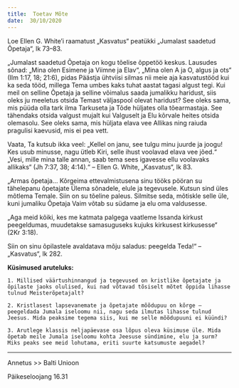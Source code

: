 ```yaml
---
title:  Toetav Mõte  
date:  30/10/2020  
---
```


Loe Ellen G. White’i raamatust „Kasvatus“ peatükki „Jumalast saadetud Õpetaja“, lk 73–83.

„Jumalast saadetud Õpetaja on kogu tõelise õppetöö keskus. Lausudes sõnad: „Mina olen Esimene ja Viimne ja Elav“, „Mina olen A ja O, algus ja ots“ (Ilm 1:17, 18; 21:6), pidas Päästja ühtviisi silmas nii meie aja kasvatustööd kui ka seda tööd, millega Tema umbes kaks tuhat aastat tagasi algust tegi. Kui meil on selline Õpetaja ja selline võimalus saada jumalikku haridust, siis oleks ju meeletus otsida Temast väljaspool olevat haridust? See oleks sama, mis püüda olla tark ilma Tarkuseta ja Tõde hüljates olla tõearmastaja. See tähendaks otsida valgust mujalt kui Valguselt ja Elu kõrvale heites otsida olemasolu. See oleks sama, mis hüljata elava vee Allikas ning raiuda pragulisi kaevusid, mis ei pea vett.

Vaata, Ta kutsub ikka veel: „Kellel on janu, see tulgu minu juurde ja joogu! Kes usub minusse, nagu ütleb Kiri, selle ihust voolavad elava vee jõed.“ „Vesi, mille mina talle annan, saab tema sees igavesse ellu voolavaks allikaks“ (Jh 7:37, 38; 4:14).“ – Ellen G. White, „Kasvatus“, lk 83.

„Armas õpetaja… Kõrgeima ettevalmistusena sinu tööks pööran su tähelepanu õpetajate Ülema sõnadele, elule ja tegevusele. Kutsun sind üles mõtlema Temale. Siin on su tõeline paleus. Silmitse seda, mõtiskle selle üle, kuni jumaliku Õpetaja Vaim võtab su südame ja elu oma valdusesse.

„Aga meid kõiki, kes me katmata palgega vaatleme Issanda kirkust peegeldumas, muudetakse samasuguseks kujuks kirkusest kirkusesse“ (2Kr 3:18).

Siin on sinu õpilastele avaldatava mõju saladus: peegelda Teda!“ – „Kasvatus“, lk 282.

**Küsimused aruteluks:**

`1. Millised väärtushinnangud ja tegevused on kristlike õpetajate ja õpilaste jaoks olulised, kui nad võtavad tõsiselt mõtet õppida lihasse tulnud Meisterõpetajalt?`

`2. Kristlasest lapsevanemate ja õpetajate mõõdupuu on kõrge – peegeldada Jumala iseloomu nii, nagu seda ilmutas lihasse tulnud Jeesus. Mida peaksime tegema siis, kui me selle mõõdupuuni ei küündi?`

`3. Arutlege klassis neljapäevase osa lõpus oleva küsimuse üle. Mida õpetab meile Jumala iseloomu kohta Jeesuse sündimine, elu ja surm? Miks peaks see meid lohutama, eriti suurte katsumuste aegadel?`

---
  
Annetus >> Balti Unioon  
  
Päikeseloojang 16.31